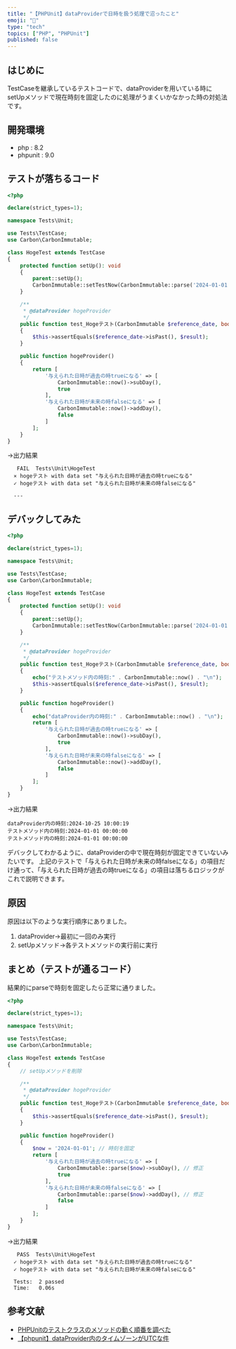```yaml
---
title: "【PHPUnit】dataProviderで日時を扱う処理で沼ったこと"
emoji: "🎃"
type: "tech"
topics: ["PHP", "PHPUnit"]
published: false
---
```

## はじめに
TestCaseを継承しているテストコードで、dataProviderを用いている時にsetUpメソッドで現在時刻を固定したのに処理がうまくいかなかった時の対処法です。

## 開発環境
- php : 8.2
- phpunit : 9.0

## テストが落ちるコード
```php
<?php

declare(strict_types=1);

namespace Tests\Unit;

use Tests\TestCase;
use Carbon\CarbonImmutable;

class HogeTest extends TestCase
{
    protected function setUp(): void
    {
        parent::setUp();
        CarbonImmutable::setTestNow(CarbonImmutable::parse('2024-01-01')); //時刻を固定
    }

    /**
     * @dataProvider hogeProvider
     */
    public function test_Hogeテスト(CarbonImmutable $reference_date, bool $result)
    {
        $this->assertEquals($reference_date->isPast(), $result);
    }

    public function hogeProvider()
    {
        return [
            '与えられた日時が過去の時trueになる' => [
                CarbonImmutable::now()->subDay(),
                true
            ],
            '与えられた日時が未来の時falseになる' => [
                CarbonImmutable::now()->addDay(),
                false
            ]
        ];
    }
}
```
→出力結果
```
   FAIL  Tests\Unit\HogeTest
  ⨯ hogeテスト with data set "与えられた日時が過去の時trueになる"
  ✓ hogeテスト with data set "与えられた日時が未来の時falseになる"

  ---
```


## デバックしてみた
```php
<?php

declare(strict_types=1);

namespace Tests\Unit;

use Tests\TestCase;
use Carbon\CarbonImmutable;

class HogeTest extends TestCase
{
    protected function setUp(): void
    {
        parent::setUp();
        CarbonImmutable::setTestNow(CarbonImmutable::parse('2024-01-01')); //時刻を固定
    }

    /**
     * @dataProvider hogeProvider
     */
    public function test_Hogeテスト(CarbonImmutable $reference_date, bool $result)
    {
        echo("テストメソッド内の時刻:" . CarbonImmutable::now() . "\n");
        $this->assertEquals($reference_date->isPast(), $result);
    }

    public function hogeProvider()
    {
        echo("dataProvider内の時刻:" . CarbonImmutable::now() . "\n");
        return [
            '与えられた日時が過去の時trueになる' => [
                CarbonImmutable::now()->subDay(),
                true
            ],
            '与えられた日時が未来の時falseになる' => [
                CarbonImmutable::now()->addDay(),
                false
            ]
        ];
    }
}
```

→出力結果
```
dataProvider内の時刻:2024-10-25 10:00:19
テストメソッド内の時刻:2024-01-01 00:00:00
テストメソッド内の時刻:2024-01-01 00:00:00
```

デバックしてわかるように、dataProviderの中で現在時刻が固定できていないみたいです。
上記のテストで「与えられた日時が未来の時falseになる」の項目だけ通って、「与えられた日時が過去の時trueになる」の項目は落ちるロジックがこれで説明できます。

## 原因
原因は以下のような実行順序にありました。
1. dataProvider→最初に一回のみ実行
2. setUpメソッド→各テストメソッドの実行前に実行


## まとめ（テストが通るコード）
結果的にparseで時刻を固定したら正常に通りました。

```php
<?php

declare(strict_types=1);

namespace Tests\Unit;

use Tests\TestCase;
use Carbon\CarbonImmutable;

class HogeTest extends TestCase
{
    // setUpメソッドを削除

    /**
     * @dataProvider hogeProvider
     */
    public function test_Hogeテスト(CarbonImmutable $reference_date, bool $result)
    {
        $this->assertEquals($reference_date->isPast(), $result);
    }

    public function hogeProvider()
    {
        $now = '2024-01-01'; // 時刻を固定
        return [
            '与えられた日時が過去の時trueになる' => [
                CarbonImmutable::parse($now)->subDay(), // 修正
                true
            ],
            '与えられた日時が未来の時falseになる' => [
                CarbonImmutable::parse($now)->addDay(), // 修正
                false
            ]
        ];
    }
}
```

→出力結果
```
   PASS  Tests\Unit\HogeTest
  ✓ hogeテスト with data set "与えられた日時が過去の時trueになる"
  ✓ hogeテスト with data set "与えられた日時が未来の時falseになる"

  Tests:  2 passed
  Time:   0.06s
```

## 参考文献
- [PHPUnitのテストクラスのメソッドの動く順番を調べた](https://zenn.dev/naopusyu/articles/42d393c1c1b4bc)
- [【phpunit】dataProvider内のタイムゾーンがUTCな件](https://uma-no-kawa.hateblo.jp/entry/2022/03/30/160217#google_vignette)